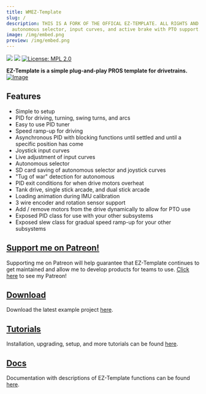 ```yaml
---
title: WMEZ-Template
slug: /
description: THIS IS A FORK OF THE OFFICAL EZ-TEMPLATE. ALL RIGHTS AND CREDIT GO TO THEM. Offical website https://ez-robotics.github.io/EZ-Template/. Simple plug-and-play PROS template that handles drive base functions,
  autonomous selector, input curves, and active brake with PTO support.
image: /img/embed.png
preview: /img/embed.png
---
```

![](https://img.shields.io/github/downloads/EZ-Robotics/EZ-Template/total.svg)
![](https://github.com/EZ-Robotics/EZ-Template/workflows/Build/badge.svg)
[![License: MPL 2.0](https://img.shields.io/badge/License-MPL%202.0-brightgreen.svg)](https://opensource.org/licenses/MPL-2.0)

**EZ-Template is a simple plug-and-play PROS template for drivetrains.**
[![Image](7686B.jpg)](https://github.com/EZ-Robotics/EZ-Template/releases/latest/download/EZ-Template-Example-Project.zip)

## Features
- Simple to setup 
- PID for driving, turning, swing turns, and arcs
- Easy to use PID tuner 
- Speed ramp-up for driving
- Asynchronous PID with blocking functions until settled and until a specific position has come
- Joystick input curves
- Live adjustment of input curves 
- Autonomous selector
- SD card saving of autonomous selector and joystick curves
- "Tug of war" detection for autonomous
- PID exit conditions for when drive motors overheat 
- Tank drive, single stick arcade, and dual stick arcade
- Loading animation during IMU calibration
- 3 wire encoder and rotation sensor support
- Add / remove motors from the drive dynamically to allow for PTO use
- Exposed PID class for use with your other subsystems
- Exposed slew class for gradual speed ramp-up for your other subsystems

## [Support me on Patreon!](https://www.patreon.com/roboticsisez)
Supporting me on Patreon will help guarantee that EZ-Template continues to get maintained and allow me to develop products for teams to use.  [Click here](https://www.patreon.com/roboticsisez) to see my Patreon!

## [Download](https://github.com/EZ-Robotics/EZ-Template/releases/latest/download/EZ-Template-Example-Project.zip)
Download the latest example project [here](https://github.com/EZ-Robotics/EZ-Template/releases/latest/download/EZ-Template-Example-Project.zip).  

## [Tutorials](https://ez-robotics.github.io/EZ-Template/category/tutorials)
Installation, upgrading, setup, and more tutorials can be found [here](https://ez-robotics.github.io/EZ-Template/category/tutorials). 

## [Docs](https://ez-robotics.github.io/EZ-Template/category/docs)
Documentation with descriptions of EZ-Template functions can be found [here](https://ez-robotics.github.io/EZ-Template/category/docs).  